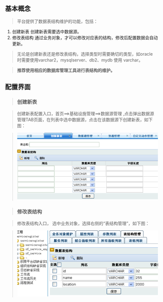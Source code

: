 ## 基本概念 ##

> 平台提供了数据表结构维护的功能，包括：

  1. 创建新表  创建新表需要选中数据源。
  1. 修改表结构  通过业务对象，才可以修改对应表的结构，修改后配置数据会自动更新。

> 无论是创建新表还是修改表结构，选择类型时需要确切的类型，如oracle 时需要使用varchar2，mysqlserver、db2、mydb 使用 varchar。


> <b> 推荐使用相应的数据库管理工具进行表结构的维护。</b>



## 配置界面 ##

> ### 创建新表 ###

> 创建新表配置入口，首页==>基础设施管理==>数据源管理 ,点击弹出数据源管理TAB页面，在列表中选中数据源，点击在该数据源下创建新表，如下图：

> ![imgs/datasource_createtable.png](imgs/datasource_createtable.png)

> ### 修改表结构 ###

> 修改表结构入口， 选中业务对象，选择右侧的“表结构管理”，如下图：

> ![imgs/datasource_moditable.png](imgs/datasource_moditable.png)

